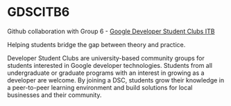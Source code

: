 # GDSCITB6
Github collaboration with Group 6 - <a href="https://dsc.community.dev/institut-teknologi-bandung/">Google Developer Student Clubs ITB </a>

Helping students bridge the gap between theory and practice.

Developer Student Clubs are university-based community groups for students interested in Google developer technologies. Students from all undergraduate or graduate programs with an interest in growing as a developer are welcome. By joining a DSC, students grow their knowledge in a peer-to-peer learning environment and build solutions for local businesses and their community.
